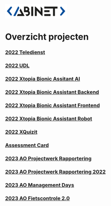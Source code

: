 <img src="logo.png" width="200">

# Overzicht projecten                                                                         

### [2022 Teledienst](https://github.com/AbinetVives/teledienst)
### [2022 UDL](https://github.com/AbinetVives/udl)
### [2022 Xtopia Bionic Assitant AI](https://github.com/AbinetVives/xtopia-bionic-assistant-ai)
### [2022 Xtopia Bionic Assistant Backend](https://github.com/AbinetVives/xtopia-bionic-assistant-backend)
### [2022 Xtopia Bionic Assistant Frontend](https://github.com/AbinetVives/xtopia-front-end)
### [2022 Xtopia Bionic Assistant Robot](https://github.com/AbinetVives/xtopia-bionic-assistant-robot)
### [2022 XQuizit](https://github.com/AbinetVives/xQuizIT)
### [Assessment Card](https://github.com/AbinetVives/assessment-card)
### [2023 AO Projectwerk Rapportering](https://github.com/AbinetVives/2023AO-Projectwerk-Rapportering.git)
### [2023 AO Projectwerk Rapportering 2022](https://github.com/AbinetVives/2022-Projectwerk-Rapportering.git)
### [2023 AO Management Days](https://github.com/AbinetVives/2023AO-ManagementDays.git)
### [2023 AO Fietscontrole 2.0](https://github.com/AbinetVives/2023AO-Fietscontrole2.0.git)
